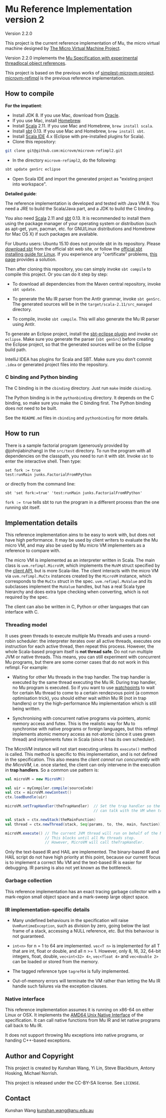 # Mu Reference Implementation version 2

Version 2.2.0

This project is the current reference implementation of Mu, the micro virtual
machine designed by [The Micro Virtual Machine Project](http://microvm.org).

Version 2.2.0 implements the [Mu Specification with experimental threadlocal
object references](https://github.com/microvm/microvm-spec/tree/issue52-threadlocal).

This project is based on the previous works of
[simplest-microvm-project](https://github.com/microvm/simplest-microvm-project).
[microvm-refimpl](https://github.com/microvm-project/microvm-refimpl) is the
previous reference implementation.

## How to compile

**For the impatient**:

* Install JDK 8. If you use Mac, download from
  [Oracle](http://www.oracle.com/technetwork/java/javase/downloads/jdk8-downloads-2133151.html).
* If you use Mac, install [Homebrew](http://brew.sh/).
* Install [Scala](http://scala-lang.org/) 2.11. If you use Mac and Homebrew,
  `brew install scala`.
* Install [sbt](http://www.scala-sbt.org/) 0.13. If you use Mac and Homebrew,
  `brew install sbt`.
* Install [Scala IDE](http://scala-ide.org/) 4.x (Eclipse with pre-installed
  plugins for Scala).
* Clone this repository:

```bash
git clone git@github.com:microvm/microvm-refimpl2.git
```

* In the directory `microvm-refimpl2`, do the following:

```bash
sbt update genSrc eclipse
```

* Open Scala IDE and import the generated project as "existing project into
  workspace".

**Detailed guide**:

The reference implementation is developed and tested with Java VM 8. You need a
JRE to build the Scala/Java part, and a JDK to build the C binding.

You also need [Scala](http://scala-lang.org/) 2.11 and
[sbt](http://www.scala-sbt.org/) 0.13. It is recommended to install them using
the package manager of your operating system or distribution (such as apt-get,
yum, pacman, etc. for GNU/Linux distributions and Homebrew for Mac OS X) if such
packages are available.

For Ubuntu users: Ubuntu 15.10 does not provide sbt in its repository. Please
[download sbt](http://www.scala-sbt.org/download.html) from the official sbt web
site, or follow the [official sbt installing guide for
Linux](http://www.scala-sbt.org/0.13/tutorial/Installing-sbt-on-Linux.html).  If
you experience any "certificate" problems, [this
page](https://github.com/sbt/sbt/issues/2295) provides a solution.

Then after cloning this repository, you can simply invoke `sbt compile` to
compile this project. Or you can do it step by step:

* To download all dependencies from the Maven central repository, invoke `sbt
  update`.

* To generate the Mu IR parser from the Antlr grammar, invoke `sbt genSrc`. The
  generated sources will be in the `target/scala-2.11/src_managed` directory.

* To compile, invoke `sbt compile`. This will also generate the Mu IR parser
  using Antlr.

To generate an Eclipse project, install the [sbt-eclipse
plugin](https://github.com/typesafehub/sbteclipse) and invoke `sbt eclipse`.
Make sure you generate the parser (`sbt genSrc`) before creating the Eclipse
project, so that the generated sources will be on the Eclipse build path.

IntelliJ IDEA has plugins for Scala and SBT. Make sure you don't commit `.idea`
or generated project files into the repository.

### C binding and Python binding

The C binding is in the `cbinding` directory. Just run `make` inside `cbinding`.

The Python binding is in the `pythonbinding` directory. It depends on the C
binding, so make sure you make the C binding first. The Python binding does not
need to be built.

See the `README.md` files in `cbinding` and `pythonbinding` for more details.

## How to run

There is a sample factorial program (generously provided by @johnjiabinzhang) in
the `src/test` directory. To run the program with all dependencies on the
classpath, you need to run it with sbt. Invoke `sbt` to enter the interactive
shell. Then type:

```
set fork := true
test:runMain junks.FactorialFromRPython
```

or directly from the command line:

```
sbt 'set fork:=true' 'test:runMain junks.FactorialFromRPython'
```

`fork := true` tells sbt to run the program in a different process than the one
running sbt itself.

## Implementation details

This reference implementation aims to be easy to work with, but does not have
high performance. It may be used by client writers to evaluate the Mu micro VM,
and may also be used by Mu micro VM implementers as a reference to compare with.

The micro VM is implemented as an interpreter written in Scala. The main class
is `uvm.refimpl.MicroVM`, which implements the `MuVM` struct specified by the
[client
API](https://github.com/microvm/microvm-spec/blob/master/uvm-client-interface.rest),
but is more Scala-like. The client interacts with the micro VM via
`uvm.refimpl.MuCtx` instances created by the `MicroVM` instance, which
corresponds to the `MuCtx` struct in the spec. `uvm.refimpl.MuValue` and its
subclasses implement the `MuValue` handles, but has a real Scala type hierarchy
and does extra type checking when converting, which is not required by the spec.

The client can also be written in C, Python or other languages that can
interface with C.

### Threading model

It uses green threads to execute multiple Mu threads and uses a round-robin
scheduler: the interpreter iterates over all active threads, executes one
instruction for each active thread, then repeat this process. However, the whole
Scala-based program itself is **not thread safe**. Do not run multiple JVM or
native threads. This means, you can still experiment with concurrent Mu
programs, but there are some corner cases that do not work in this refimpl. For
example:

- Waiting for other Mu threads in the trap handler. The trap handler is executed
  by the same thread executing the Mu IR. During trap handler, no Mu program is
  executed. So if you want to use
  [watchpoints](https://github.com/microvm/microvm-spec/blob/master/instruction-set.rest#traps-and-watchpoints)
  to wait for certain Mu thread to come to a certain rendezvous point (a common
  optimisation trick), you should either wait within Mu IR (not in trap
  handlers) or try the high-performance Mu implementation which is still being
  written.

- Synchronising with concurrent native programs via pointers, atomic memory
  access and futex. This is the realistic way for Mu to synchronise with
  native programs or foreign languages, but this refimpl implements atomic
  memory access as not-atomic (since it uses green thread) and implements futex
  in Scala (since it has its own scheduler).

The MicroVM instance will not start executing unless its `execute()` method is
called. This method is specific to this implementation, and is not defined in
the specification. This also means the *client cannot run concurrently with the
MicroVM*, i.e. once started, the client can only intervene in the execution in
**trap handlers**. So a common use pattern is:

```scala
val microVM = new MicroVM()

val uir = myCompiler.compile(sourceCode)
val ctx = microVM.newContext()
ctx.loadBundle(uir)

microVM.setTrapHandler(theTrapHandler)  // Set the trap handler so the client
                                        // can talk with the VM when trapped.

val stack = ctx.newStack(theMainFunction)
val thread = ctx.newThread(stack, Seq(params, to, the, main, function))

microVM.execute() // The current JVM thread will run on behalf of the MicroVM.
                  // This blocks until all Mu threads stop.
                  // However, MicroVM will call theTrapHandler.
```

Only the text-based IR and HAIL are implemented. The binary-based IR and HAIL
script do not have high priority at this point, because our current focus is to
implement a correct Mu VM and the text-based IR is easier for debugging. IR
parsing is also not yet known as the bottleneck.

### Garbage collection

This reference implementation has an exact tracing garbage collector with a
mark-region small object space and a mark-sweep large object space.

### IR implementation-specific details

- Many undefined behaviours in the specification will raise
  `UvmRuntimeException`, such as division by zero, going below the last frame of
  a stack, accessing a NULL reference, etc. But this behaviour is not
  guaranteed.

- `int<n>` for n = 1 to 64 are implemented. `vec<T n>` is implemented for all T
  that are int, float or double, and all n >= 1. However, only 8, 16, 32, 64-bit
  integers, float, double, `vec<int<32> 4>`, `vec<float 4>` and `vec<double 2>`
  can be loaded or stored from the memory.

- The tagged reference type `tagref64` is fully implemented.

- Out-of-memory errors will terminate the VM rather than letting the Mu IR
  handle such failures via the exception clauses.

### Native interface

This reference implementation assumes it is running on x86-64 on either Linux or
OSX. It implements the [AMD64 Unix Native
Interface](https://github.com/microvm/microvm-spec/blob/master/native-interface-x64-unix.rest)
of the specification. It can call native functions from Mu IR and let native
programs call back to Mu IR. 

It does not support throwing Mu exceptions into native programs, or handing
C++-based exceptions.

## Author and Copyright

This project is created by Kunshan Wang, Yi Lin, Steve Blackburn, Antony
Hosking, Michael Norrish.

This project is released under the CC-BY-SA license. See `LICENSE`.

## Contact

Kunshan Wang <kunshan.wang@anu.edu.au>

<!--
vim: tw=80
-->
